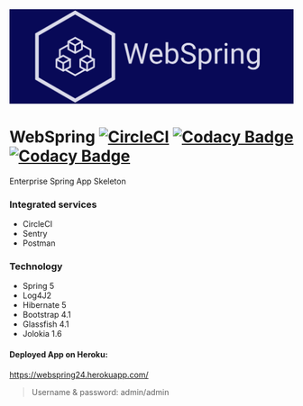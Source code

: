 <img src="src/main/webapp/WEB-INF/img/logo.png">

# WebSpring [![CircleCI](https://circleci.com/gh/ttimot24/WebSpring.svg?style=svg)](https://circleci.com/gh/ttimot24/WebSpring) [![Codacy Badge](https://api.codacy.com/project/badge/Grade/3cd3cf01845a4dab94b0bcc3a55ee4f6)](https://app.codacy.com/app/ttimot24/WebSpring?utm_source=github.com&utm_medium=referral&utm_content=ttimot24/WebSpring&utm_campaign=Badge_Grade_Dashboard) [![Codacy Badge](https://api.codacy.com/project/badge/Coverage/8ab5136accab42939d4ddc1acc66edfb)](https://www.codacy.com/manual/ttimot24/WebSpring?utm_source=github.com&utm_medium=referral&utm_content=ttimot24/WebSpring&utm_campaign=Badge_Coverage)
Enterprise Spring App Skeleton


### Integrated services
 - CircleCI
 - Sentry
 - Postman

### Technology
 - Spring 5
 - Log4J2
 - Hibernate 5
 - Bootstrap 4.1
 - Glassfish 4.1
 - Jolokia 1.6

#### Deployed App on Heroku:
https://webspring24.herokuapp.com/

> Username & password: admin/admin
